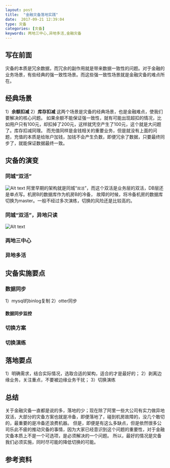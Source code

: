 ```yaml
---
layout: post
title:  "金融灾备落地实践"
date:  2017-09-21 12:39:04
type: 灾备
categories: [灾备]
keywords: 两地三中心,异地多活,金融灾备
---
```

## 写在前面
灾备的本质是冗余数据，而冗余的副作用就是带来数据一致性的问题。对于金融的业务场景，有些经典的强一致性场景。而这些强一致性场景就是金融灾备的难点所在。
## 经典场景
1）**余额扣减**
2）**库存扣减**
这两个场景是灾备的经典场景，也是金融难点，使我们要解决的核心问题。
如果余额不能保证强一致性，就有可能出现超扣的情况，比如用户只有100元，却扣掉了200元，这样就凭空产生了100元，这个就是大问题了。库存扣减同理。
而充值同样是金钱相关的重要业务，但是就没有上面的问题，充值的本质是给账户加钱，加钱不会产生负数，即便冗余了数据，只要最终同步了，就能保证数据最终一致。


## 灾备的演变

### 同城“双活”

![Alt text](/images/same-city.png)
阿里早期的架构就是同城“`双活`”，而这个双活是业务层的双活，DB层还是单点写。机房B的数据库作为机房B的冷备，
故障的时候，将冷备机房的数据库切换为master。一般不经过多次演练，切换的风险还是比较高的。

### 同城“双活”，异地只读
![Alt text](/images/different-city.png)


### 两地三中心

### 异地多活

## 灾备实施要点
### 数据同步
1）mysql的binlog复制
2）otter同步

#### 数据同步监控

### 切换方案

### 切换演练



## 落地要点
1）明确需求，结合实际情况，选取合适的架构，适合的才是最好的；
2）剥离边缘业务，关注重点，不要被边缘业务干扰；
3）切换演练


## 总结
关于金融灾备一直都是说的多，落地的少；现在除了阿里一些大公司有实力做异地双活，大部分的灾备方案也就是冷备，即便落地了，碰到机房故障的，没几个敢切的，最重要的是冷备还浪费机器。
但是，即便是有这么多缺点，但是依然很多公司乐此不疲的推动灾备的事情，因为大家已经意识到这个问题的重要性，对于金融灾备本质上不是一个可选项，是必须解决的一个问题。
所以，最好的情况是灾备我们必须实施，同时尽可能的降低切换的可能。

## 参考资料
